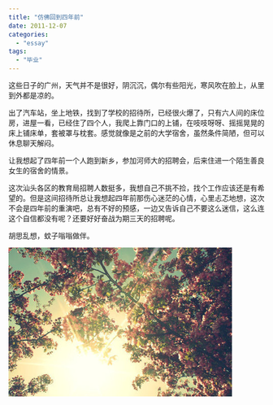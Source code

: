 ```yaml
---
title: "仿佛回到四年前"
date: 2011-12-07
categories: 
  - "essay"
tags: 
  - "毕业"
---
```


这些日子的广州，天气并不是很好，阴沉沉，偶尔有些阳光，寒风吹在脸上，从里到外都是凉的。

出了汽车站，坐上地铁，找到了学校的招待所，已经很火爆了，只有六人间的床位房，进屋一看，已经住了四个人，我爬上靠门口的上铺，在吱吱呀呀、摇摇晃晃的床上铺床单，套被罩与枕套。感觉就像是之前的大学宿舍，虽然条件简陋，但可以休息聊天解闷。

让我想起了四年前一个人跑到新乡，参加河师大的招聘会，后来住进一个陌生善良女生的宿舍的情景。

这次汕头各区的教育局招聘人数挺多，我想自己不挑不捡，找个工作应该还是有希望的。但是这间招待所总让我想起四年前那伤心迷茫的心情，心里忐忑地想，这次不会是四年前的重演吧，总有不好的预感，一边又告诉自己不要这么迷信，这么连这个自信都没有呢？还要好好奋战为期三天的招聘呢。

胡思乱想，蚊子嗡嗡做伴。

![76d01ee0jw1dna3h94sduj](images/6496308921_996ce60755_z.jpg)
